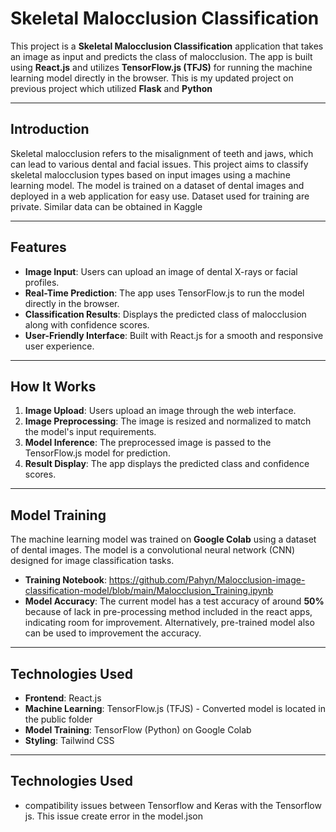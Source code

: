 # Skeletal Malocclusion Classification

This project is a **Skeletal Malocclusion Classification** application that takes an image as input and predicts the class of malocclusion. The app is built using **React.js** and utilizes **TensorFlow.js (TFJS)** for running the machine learning model directly in the browser. This is my updated project on previous project which utilized **Flask** and **Python**

---

## Introduction

Skeletal malocclusion refers to the misalignment of teeth and jaws, which can lead to various dental and facial issues. This project aims to classify skeletal malocclusion types based on input images using a machine learning model. The model is trained on a dataset of dental images and deployed in a web application for easy use. Dataset used for training are private. Similar data can be obtained in Kaggle

---

## Features

- **Image Input**: Users can upload an image of dental X-rays or facial profiles.
- **Real-Time Prediction**: The app uses TensorFlow.js to run the model directly in the browser.
- **Classification Results**: Displays the predicted class of malocclusion along with confidence scores.
- **User-Friendly Interface**: Built with React.js for a smooth and responsive user experience.

---

## How It Works

1. **Image Upload**: Users upload an image through the web interface.
2. **Image Preprocessing**: The image is resized and normalized to match the model's input requirements.
3. **Model Inference**: The preprocessed image is passed to the TensorFlow.js model for prediction.
4. **Result Display**: The app displays the predicted class and confidence scores.

---

## Model Training

The machine learning model was trained on **Google Colab** using a dataset of dental images. The model is a convolutional neural network (CNN) designed for image classification tasks.

- **Training Notebook**: https://github.com/Pahyn/Malocclusion-image-classification-model/blob/main/Malocclusion_Training.ipynb
- **Model Accuracy**: The current model has a test accuracy of around **50%** because of lack in pre-processing method included in the react apps, indicating room for improvement. Alternatively, pre-trained model also can be used to improvement the accuracy.

---

## Technologies Used

- **Frontend**: React.js
- **Machine Learning**: TensorFlow.js (TFJS) - Converted model is located in the public folder
- **Model Training**: TensorFlow (Python) on Google Colab
- **Styling**: Tailwind CSS

---

## Technologies Used

- compatibility issues between Tensorflow and Keras with the Tensorflow js. This issue create error in the model.json
